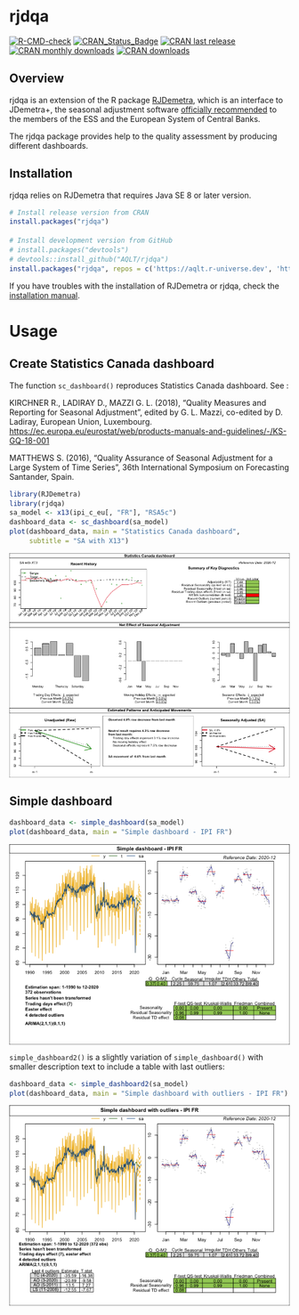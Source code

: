 
<!-- README.md is generated from README.Rmd. Please edit that file -->

# rjdqa

<!-- <img src="man/figures/logo.png" align="right" /> -->

[![R-CMD-check](https://github.com/AQLT/rjdqa/workflows/R-CMD-check/badge.svg)](https://github.com/AQLT/rjdqa/actions)
[![CRAN_Status_Badge](http://www.r-pkg.org/badges/version/rjdqa)](https://cran.r-project.org/package=rjdqa)
[![CRAN last
release](http://www.r-pkg.org/badges/last-release/rjdqa)](https://cran.r-project.org/package=rjdqa)
[![CRAN monthly
downloads](http://cranlogs.r-pkg.org/badges/rjdqa?color=lightgrey)](https://cran.r-project.org/package=rjdqa)
[![CRAN
downloads](http://cranlogs.r-pkg.org/badges/grand-total/rjdqa?color=lightgrey)](https://cran.r-project.org/package=rjdqa)

## Overview

rjdqa is an extension of the R package
[RJDemetra](https://github.com/rjdverse/rjdemetra), which is an
interface to JDemetra+, the seasonal adjustment software [officially
recommended](https://wayback.archive-it.org/12090/20240102173448/https://cros-legacy.ec.europa.eu/system/files/Jdemetra_%20release.pdf)
to the members of the ESS and the European System of Central Banks.

The rjdqa package provides help to the quality assessment by producing
different dashboards.

## Installation

rjdqa relies on RJDemetra that requires Java SE 8 or later version.

``` r
# Install release version from CRAN
install.packages("rjdqa")

# Install development version from GitHub
# install.packages("devtools")
# devtools::install_github("AQLT/rjdqa")
install.packages("rjdqa", repos = c('https://aqlt.r-universe.dev', 'https://cloud.r-project.org'))
```

If you have troubles with the installation of RJDemetra or rjdqa, check
the [installation
manual](https://github.com/rjdverse/rjdemetra/wiki/Installation-manual).

# Usage

## Create Statistics Canada dashboard

The function `sc_dashboard()` reproduces Statistics Canada dashboard.
See :

KIRCHNER R., LADIRAY D., MAZZI G. L. (2018), “Quality Measures and
Reporting for Seasonal Adjustment”, edited by G. L. Mazzi, co-edited by
D. Ladiray, European Union, Luxembourg.
<https://ec.europa.eu/eurostat/web/products-manuals-and-guidelines/-/KS-GQ-18-001>

MATTHEWS S. (2016), “Quality Assurance of Seasonal Adjustment for a
Large System of Time Series”, 36th International Symposium on
Forecasting Santander, Spain.

``` r
library(RJDemetra)
library(rjdqa)
sa_model <- x13(ipi_c_eu[, "FR"], "RSA5c")
dashboard_data <- sc_dashboard(sa_model)
plot(dashboard_data, main = "Statistics Canada dashboard",
     subtitle = "SA with X13")
```

<img src="man/figures/README-stat_cana_dash-1.png" style="display: block; margin: auto;" />

## Simple dashboard

``` r
dashboard_data <- simple_dashboard(sa_model)
plot(dashboard_data, main = "Simple dashboard - IPI FR")
```

<img src="man/figures/README-simple_dash-1.png" style="display: block; margin: auto;" />

`simple_dashboard2()` is a slightly variation of `simple_dashboard()`
with smaller description text to include a table with last outliers:

``` r
dashboard_data <- simple_dashboard2(sa_model)
plot(dashboard_data, main = "Simple dashboard with outliers - IPI FR")
```

<img src="man/figures/README-simple_dash_out-1.png" style="display: block; margin: auto;" />
